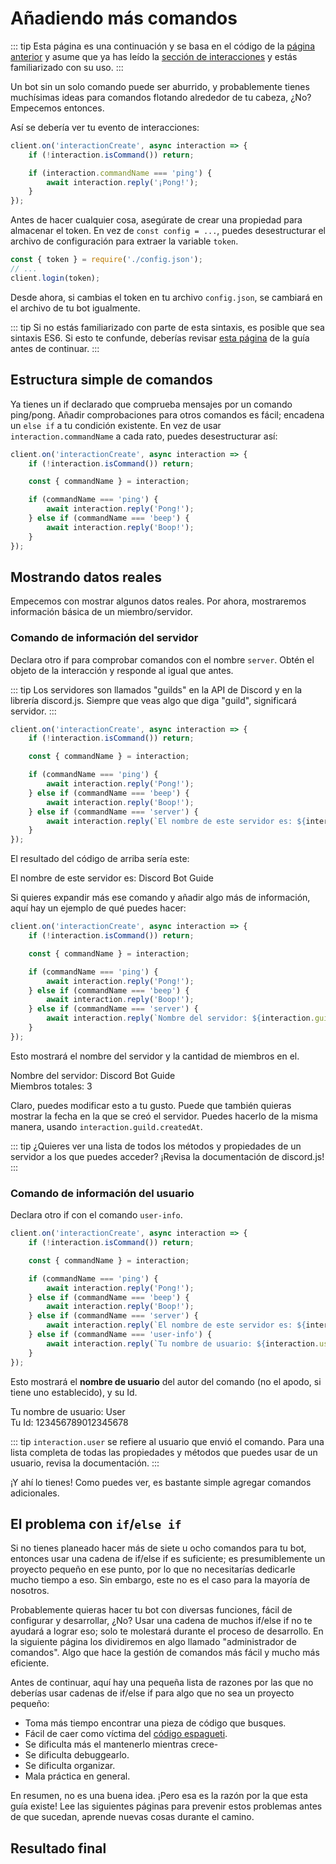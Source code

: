 # Añadiendo más comandos

::: tip
Esta página es una continuación y se basa en el código de la [página anterior](/creando-tu-bot/) y asume que ya has leído la [sección de interacciones](/interacciones/respondiendo-a-comandos-de-barra.md) y estás familiarizado con su uso.
:::

Un bot sin un solo comando puede ser aburrido, y probablemente tienes muchísimas ideas para comandos flotando alrededor de tu cabeza, ¿No? Empecemos entonces. 

Así se debería ver tu evento de interacciones:

```js
client.on('interactionCreate', async interaction => {
	if (!interaction.isCommand()) return;

	if (interaction.commandName === 'ping') {
		await interaction.reply('¡Pong!');
	}
});
```

Antes de hacer cualquier cosa, asegúrate de crear una propiedad para almacenar el token. En vez de `const config = ...`, puedes desestructurar el archivo de configuración para extraer la variable `token`.

```js {1,3}
const { token } = require('./config.json');
// ...
client.login(token);
```

Desde ahora, si cambias el token en tu archivo `config.json`, se cambiará en el archivo de tu bot igualmente.

::: tip
Si no estás familiarizado con parte de esta sintaxis, es posible que sea sintaxis ES6. Si esto te confunde, deberías revisar [esta página](/informacion-adicional/sintaxis-ES6.html) de la guía antes de continuar.
:::

## Estructura simple de comandos

Ya tienes un if declarado que comprueba mensajes por un comando ping/pong. Añadir comprobaciones para otros comandos es fácil; encadena un `else if` a tu condición existente. En vez de usar `interaction.commandName` a cada rato, puedes desestructurar así:

```js {2-10}
client.on('interactionCreate', async interaction => {
	if (!interaction.isCommand()) return;

	const { commandName } = interaction;

	if (commandName === 'ping') {
		await interaction.reply('Pong!');
	} else if (commandName === 'beep') {
		await interaction.reply('Boop!');
	}
});
```

## Mostrando datos reales

Empecemos con mostrar algunos datos reales. Por ahora, mostraremos información básica de un miembro/servidor.

### Comando de información del servidor

Declara otro if para comprobar comandos con el nombre `server`. Obtén el objeto de la interacción y responde al igual que antes.

::: tip
Los servidores son llamados "guilds" en la API de Discord y en la librería discord.js. Siempre que veas algo que diga "guild", significará servidor.
:::

```js {10-12}
client.on('interactionCreate', async interaction => {
	if (!interaction.isCommand()) return;

	const { commandName } = interaction;

	if (commandName === 'ping') {
		await interaction.reply('Pong!');
	} else if (commandName === 'beep') {
		await interaction.reply('Boop!');
	} else if (commandName === 'server') {
		await interaction.reply(`El nombre de este servidor es: ${interaction.guild.name}`);
	}
});
```

El resultado del código de arriba sería este:

<DiscordMessages>
	<DiscordMessage profile="bot">
		<template #interactions>
			<DiscordInteraction profile="user" :command="true">server</DiscordInteraction>
		</template>
		El nombre de este servidor es: Discord Bot Guide
	</DiscordMessage>
</DiscordMessages>

Si quieres expandir más ese comando y añadir algo más de información, aquí hay un ejemplo de qué puedes hacer:

```js {10-12}
client.on('interactionCreate', async interaction => {
	if (!interaction.isCommand()) return;

	const { commandName } = interaction;

	if (commandName === 'ping') {
		await interaction.reply('Pong!');
	} else if (commandName === 'beep') {
		await interaction.reply('Boop!');
	} else if (commandName === 'server') {
		await interaction.reply(`Nombre del servidor: ${interaction.guild.name}\nMiembros totales: ${interaction.guild.memberCount}`);
	}
});
```

Esto mostrará el nombre del servidor y la cantidad de miembros en el.

<DiscordMessages>
	<DiscordMessage profile="bot">
		<template #interactions>
			<DiscordInteraction profile="user" :command="true">server</DiscordInteraction>
		</template>
		Nombre del servidor: Discord Bot Guide<br>
		Miembros totales: 3
	</DiscordMessage>
</DiscordMessages>

Claro, puedes modificar esto a tu gusto. Puede que también quieras mostrar la fecha en la que se creó el servidor. Puedes hacerlo de la misma manera, usando `interaction.guild.createdAt`.

::: tip
¿Quieres ver una lista de todos los métodos y propiedades de un servidor a los que puedes acceder? ¡Revisa la <DocsLink path="class/Guild">documentación de discord.js</DocsLink>!
:::

### Comando de información del usuario

Declara otro if con el comando `user-info`.

<!-- eslint-skip -->

```js {12-14}
client.on('interactionCreate', async interaction => {
	if (!interaction.isCommand()) return;

	const { commandName } = interaction;

	if (commandName === 'ping') {
		await interaction.reply('Pong!');
	} else if (commandName === 'beep') {
		await interaction.reply('Boop!');
	} else if (commandName === 'server') {
		await interaction.reply(`El nombre de este servidor es: ${interaction.guild.name}}`);
	} else if (commandName === 'user-info') {
		await interaction.reply(`Tu nombre de usuario: ${interaction.user.username}\nTu Id: ${interaction.user.id}`);
	}
});
```

Esto mostrará el **nombre de usuario** del autor del comando (no el apodo, si tiene uno establecido), y su Id.

<DiscordMessages>
	<DiscordMessage profile="bot">
		<template #interactions>
			<DiscordInteraction profile="user" :command="true">user-info</DiscordInteraction>
		</template>
		Tu nombre de usuario: User <br>
		Tu Id: 123456789012345678
	</DiscordMessage>
</DiscordMessages>

::: tip
`interaction.user` se refiere al usuario que envió el comando. Para una lista completa de todas las propiedades y métodos que puedes usar de un usuario, revisa <DocsLink path="class/User">la documentación</DocsLink>.
:::

¡Y ahí lo tienes! Como puedes ver, es bastante simple agregar comandos adicionales.

## El problema con `if`/`else if`

Si no tienes planeado hacer más de siete u ocho comandos para tu bot, entonces usar una cadena de if/else if es suficiente; es presumiblemente un proyecto pequeño en ese punto, por lo que no necesitarías dedicarle mucho tiempo a eso. Sin embargo, este no es el caso para la mayoría de nosotros.

Probablemente quieras hacer tu bot con diversas funciones, fácil de configurar y desarrollar, ¿No? Usar una cadena de muchos if/else if no te ayudará a lograr eso; solo te molestará durante el proceso de desarrollo. En la siguiente página los dividiremos en algo llamado "administrador de comandos". Algo que hace la gestión de comandos más fácil y mucho más eficiente.

Antes de continuar, aquí hay una pequeña lista de razones por las que no deberías usar cadenas de if/else if para algo que no sea un proyecto pequeño:

* Toma más tiempo encontrar una pieza de código que busques.
* Fácil de caer como víctima del [código espagueti](https://es.wikipedia.org/wiki/Código_espagueti).
* Se dificulta más el mantenerlo mientras crece-
* Se dificulta debuggearlo.
* Se dificulta organizar.
* Mala práctica en general.

En resumen, no es una buena idea. ¡Pero esa es la razón por la que esta guía existe! Lee las siguientes páginas para prevenir estos problemas antes de que sucedan, aprende nuevas cosas durante el camino.

## Resultado final

<ResultingCode />

